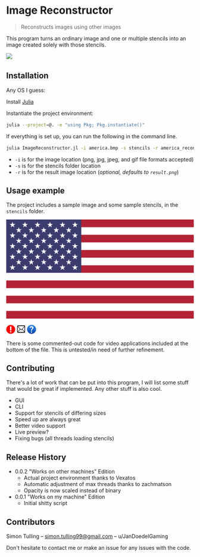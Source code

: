 # Image Reconstructor
> Reconstructs images using other images

This program turns an ordinary image and one or multiple stencils into an image created solely with those stencils. 

![](header.png)

## Installation

Any OS I guess:

Install [Julia](https://julialang.org/)

Instantiate the project environment:
```sh
julia --project=@. -e "using Pkg; Pkg.instantiate()"
```

If everything is set up, you can run the following in the command line.

```sh
julia ImageReconstructor.jl -i america.bmp -s stencils -r america_reconstructed.png
```
* `-i` is for the image location (png, jpg, jpeg, and gif file formats accepted)
* `-s` is for the stencils folder location
* `-r` is for the result image location (_optional, defaults to `result.png`_)


## Usage example

The project includes a sample image and some sample stencils, in the `stencils` folder.

![](america.bmp)

![](stencils/red.bmp)
![](stencils/white.bmp)
![](stencils/blue.bmp)

There is some commented-out code for video applications included at the bottom of the file. This is untested/in need of further refinement.

## Contributing

There's a lot of work that can be put into this program, I will list some stuff that would be great if implemented.
Any other stuff is also cool.

* GUI
* CLI
* Support for stencils of differing sizes
* Speed up are always great
* Better video support
* Live preview?
* Fixing bugs (all threads loading stencils)

## Release History
* 0.0.2 "Works on other machines" Edition
  * Actual project environment thanks to Vexatos
  * Automatic adjustment of max threads thanks to zachmatson
  * Opacity is now scaled instead of binary
* 0.0.1 "Works on my machine" Edition
  * Initial shitty script

## Contributors

Simon Tulling – simon.tulling99@gmail.com – u/JanDoedelGaming

Don't hesitate to contact me or make an issue for any issues with the code.
